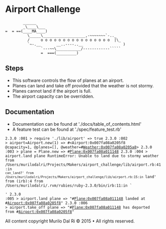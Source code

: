 Airport Challenge
=================

```
        ______
        _\____\___
=  = ==(____MA____)
          \_____\___________________,-~~~~~~~`-.._
          /     o o o o o o o o o o o o o o o o  |\_
          `~-.__       __..----..__                  )
                `---~~\___________/------------`````
                =  ===(_________)

```


Steps
-------
* This software controls the flow of planes at an airport.
* Planes can land and take off provided that the weather is not stormy.
* Planes cannot land if the airport is full.
* The airport capacity can be overridden.


Documentation
-------
* Documentation can be found at './docs/table_of_contents.html'
* A feature test can be found at './spec/feature_test.rb'


<code>2.3.0 :001 > require './lib/airport'
 => true
2.3.0 :002 > airport=Airport.new(1)
 => #<Airport:0x007fa08a0205f8 @capacity=1, @planes=[], @weather=#<Weather:0x007fa08a0205a8>>
2.3.0 :003 > plane = Plane.new
 => #<Plane:0x007fa08a011148>
2.3.0 :004 > airport.land plane
RuntimeError: Unable to land due to stormy weather
	from /Users/murilodalri/Projects/Makers/airport_challenge/lib/airport.rb:41:in `can_land?'
	from /Users/murilodalri/Projects/Makers/airport_challenge/lib/airport.rb:15:in `land'
	from (irb):4
	from /Users/murilodalri/.rvm/rubies/ruby-2.3.0/bin/irb:11:in `<main>'
2.3.0 :005 > airport.land plane
 => "#<Plane:0x007fa08a011148> landed at #<Airport:0x007fa08a0205f8>"
2.3.0 :006 > airport.take_off plane
 => "#<Plane:0x007fa08a011148> has departed from #<Airport:0x007fa08a0205f8>" </code>


All content copyright Murilo Dal Ri © 2015 • All rights reserved.
